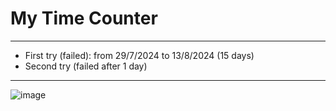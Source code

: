 # My Time Counter

---

- First try (failed): from 29/7/2024 to 13/8/2024 (15 days)
- Second try (failed after 1 day)

---

![image](https://github.com/user-attachments/assets/cc102ee7-3023-478e-8e6e-85e591a3d316)
